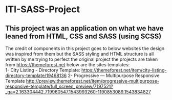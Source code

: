 # ITI-SASS-Project
This project was an application on what we have leaned from HTML, CSS and SASS (using SCSS)
------------------------------------------------------------------------------------------------------
The credit of components in this project goes to below websites the design was inspired from them but the SASS styling and HTML structure is all written by me trying to perfect the original project the projects are taken from https://themeforest.net below are the sites templates:  
1-	City Listing - Directory Template:
https://themeforest.net/item/city-listing-directory-template/19468136
2-	Progressive — Multipurpose Responsive Template
http://preview.themeforest.net/item/progressive-multipurpose-responsive-template/full_screen_preview/7197521?_ga=2.163304442.719960547.1543993260-1190853089.1543834827
